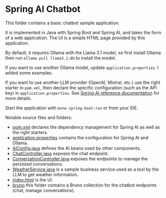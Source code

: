 # Spring AI Chatbot

This folder contains a basic chatbot sample application.

It is implemented in Java with Spring Boot and Spring AI, and takes the form of a web application.
The UI is a simple HTML page provided by this application.

By default, it requires Ollama with the Llama 3.1 model, so first install Ollama then run `ollama pull llama3.1:8b`
to install the model.

If you want to use another Ollama model, update `application.properties`. I added some examples.

If you want to use another LLM provider (OpenAI, Mistral, etc.) use the right starter in `pom.xml`,
then declare the specific configuration (such as the API key) in `application.properties`.
See [Spring AI reference documentation](https://docs.spring.io/spring-ai/reference/) for more details.

Start the application with `mvnw spring-boot:run` or from your IDE.

Notable source files and folders:

- [pom.xml](pom.xml) declares the dependency management for Spring AI as well as the right starters.
- [application.properties](src/main/resources/application.properties) contains the configuration for Spring AI
  and Ollama.
- [AiConfig.java](src/main/java/com/adeliosys/sample/config/AiConfig.java) defines the AI beans used
  by other components.
- [ChatController.java](src/main/java/com/adeliosys/sample/api/ChatController.java) exposes the chat endpoint.
- [ConversationController.java](src/main/java/com/adeliosys/sample/api/ConversationController.java) exposes the
  endpoints to manage the persisted conversations.
- [WeatherService.java](src/main/java/com/adeliosys/sample/service/WeatherService.java) is a sample business service
  used as a tool by the LLM to get weather information.
- [index.html](src/main/resources/static/index.html) is the UI.
- [bruno](bruno) this folder contains a Bruno collection for the chatbot endpoints (chat, manage conversations).
